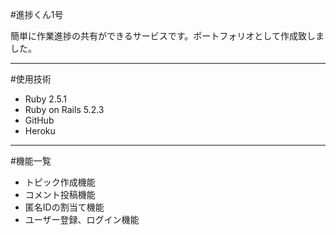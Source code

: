 #進捗くん1号

簡単に作業進捗の共有ができるサービスです。ポートフォリオとして作成致しました。
***

#使用技術
- Ruby 2.5.1
- Ruby on Rails 5.2.3
- GitHub
- Heroku
***

#機能一覧
- トピック作成機能
- コメント投稿機能
- 匿名IDの割当て機能
- ユーザー登録、ログイン機能
